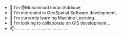 - 👋 I’m @Muhammad Imran Siddique
- 👀 I’m interested in GeoSpatial Software development.
- 🌱 I’m currently learning Machine Learning...
- 💞️ I’m looking to collaborate on GIS development...
- 📫 ..........................................

<!---
imran-5/imran-5 is a ✨ special ✨ repository because its `README.md` (this file) appears on your GitHub profile.
You can click the Preview link to take a look at your changes.
--->
